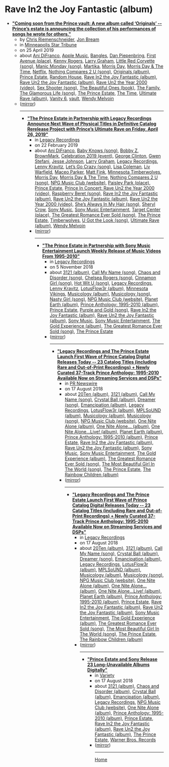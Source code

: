 # Rave In2 the Joy Fantastic (album)

 - [**"Coming soon from the Prince vault: A new album called ‘Originals’ -- Prince’s estate is announcing the collection of his performances of songs he wrote for others."**](https://www.startribune.com/coming-soon-from-the-prince-vault-a-new-album-called-originals/509009862/)<ul><li>by [Chris Riemenschneider](../../../authors/chris-riemenschneider/index.md), [Jon Bream](../../../authors/jon-bream/index.md)</li><li>in [Minneapolis Star Tribune](https://www.startribune.com/)</li><li>on 25 April 2019</li><li>about [Ani DiFranco](../../../topics/ani-difranco/index.md), [Apple Music](../../../topics/apple-music/index.md), [Bangles](../../../topics/bangles/index.md), [Dan Piepenbring](../../../topics/dan-piepenbring/index.md), [First Avenue (place)](../../../topics/place/first-avenue/index.md), [Kenny Rogers](../../../topics/kenny-rogers/index.md), [Larry Graham](../../../topics/larry-graham/index.md), [Little Red Corvette (song)](../../../topics/song/little-red-corvette/index.md), [Manic Monday (song)](../../../topics/song/manic-monday/index.md), [Martika](../../../topics/martika/index.md), [Morris Day](../../../topics/morris-day/index.md), [Morris Day & The Time](../../../topics/morris-day-the-time/index.md), [Netflix](../../../topics/netflix/index.md), [Nothing Compares 2 U (song)](../../../topics/song/nothing-compares-2-u/index.md), [Originals (album)](../../../topics/album/originals/index.md), [Prince Estate](../../../topics/prince-estate/index.md), [Random House](../../../topics/random-house/index.md), [Rave In2 the Joy Fantastic (album)](../../../topics/album/rave-in2-the-joy-fantastic/index.md), [Rave Un2 the Joy Fantastic (album)](../../../topics/album/rave-un2-the-joy-fantastic/index.md), [Rave Un2 the Year 2000 (video)](../../../topics/video/rave-un2-the-year-2000/index.md), [Sex Shooter (song)](../../../topics/song/sex-shooter/index.md), [The Beautiful Ones (book)](../../../topics/book/the-beautiful-ones/index.md), [The Family](../../../topics/the-family/index.md), [The Glamorous Life (song)](../../../topics/song/the-glamorous-life/index.md), [The Prince Estate](../../../topics/the-prince-estate/index.md), [The Time](../../../topics/the-time/index.md), [Ultimate Rave (album)](../../../topics/album/ultimate-rave/index.md), [Vanity 6](../../../topics/vanity-6/index.md), [vault](../../../topics/vault/index.md), [Wendy Melvoin](../../../topics/wendy-melvoin/index.md)</li><li>([mirror](https://web.archive.org/web/*/https://www.startribune.com/coming-soon-from-the-prince-vault-a-new-album-called-originals/509009862/))</li><ul>

----

 - [**"The Prince Estate in Partnership with Legacy Recordings Announce Next Wave of Physical Titles in Definitive Catalog Rerelease Project with Prince’s Ultimate Rave on Friday, April 26, 2019"**](https://www.legacyrecordings.com/2019/02/22/the-prince-estate-in-partnership-with-legacy-recordings-announce-next-wave-of-physical-titles-cd-dvd-vinyl-in-definitive-catalog-rerelease-project-with-princes-ultimate-rave-on-friday-april-26-2/)<ul><li>in [Legacy Recordings](https://www.legacyrecordings.com/)</li><li>on 22 February 2019</li><li>about [Ani DiFranco](../../../topics/ani-difranco/index.md), [Baby Knows (song)](../../../topics/song/baby-knows/index.md), [Bobby Z](../../../topics/bobby-z/index.md), [BrownMark](../../../topics/brownmark/index.md), [Celebration 2019 (event)](../../../topics/event/celebration-2019/index.md), [George Clinton](../../../topics/george-clinton/index.md), [Gwen Stefani](../../../topics/gwen-stefani/index.md), [Jesse Johnson](../../../topics/jesse-johnson/index.md), [Larry Graham](../../../topics/larry-graham/index.md), [Legacy Recordings](../../../topics/legacy-recordings/index.md), [Lenny Kravitz](../../../topics/lenny-kravitz/index.md), [Let’s Go Crazy (song)](../../../topics/song/let-s-go-crazy/index.md), [Lisa Coleman](../../../topics/lisa-coleman/index.md), [Liv Warfield](../../../topics/liv-warfield/index.md), [Maceo Parker](../../../topics/maceo-parker/index.md), [Matt Fink](../../../topics/matt-fink/index.md), [Minnesota Timberwolves](../../../topics/minnesota-timberwolves/index.md), [Morris Day](../../../topics/morris-day/index.md), [Morris Day & The Time](../../../topics/morris-day-the-time/index.md), [Nothing Compares 2 U (song)](../../../topics/song/nothing-compares-2-u/index.md), [NPG Music Club (website)](../../../topics/website/npg-music-club/index.md), [Paisley Park (place)](../../../topics/place/paisley-park/index.md), [Prince Estate](../../../topics/prince-estate/index.md), [Prince In Concert: Rave Un2 the Year 2000 (video)](../../../topics/video/prince-in-concert-rave-un2-the-year-2000/index.md), [Raspberry Beret (song)](../../../topics/song/raspberry-beret/index.md), [Rave In2 the Joy Fantastic (album)](../../../topics/album/rave-in2-the-joy-fantastic/index.md), [Rave Un2 the Joy Fantastic (album)](../../../topics/album/rave-un2-the-joy-fantastic/index.md), [Rave Un2 the Year 2000 (video)](../../../topics/video/rave-un2-the-year-2000/index.md), [She’s Always In My Hair (song)](../../../topics/song/she-s-always-in-my-hair/index.md), [Sheryl Crow](../../../topics/sheryl-crow/index.md), [Sony Music](../../../topics/sony-music/index.md), [Sony Music Entertainment](../../../topics/sony-music-entertainment/index.md), [Target Center (place)](../../../topics/place/target-center/index.md), [The Greatest Romance Ever Sold (song)](../../../topics/song/the-greatest-romance-ever-sold/index.md), [The Prince Estate](../../../topics/the-prince-estate/index.md), [Timberwolves](../../../topics/timberwolves/index.md), [U Got the Look (song)](../../../topics/song/u-got-the-look/index.md), [Ultimate Rave (album)](../../../topics/album/ultimate-rave/index.md), [Wendy Melvoin](../../../topics/wendy-melvoin/index.md)</li><li>([mirror](https://web.archive.org/web/*/https://www.legacyrecordings.com/2019/02/22/the-prince-estate-in-partnership-with-legacy-recordings-announce-next-wave-of-physical-titles-cd-dvd-vinyl-in-definitive-catalog-rerelease-project-with-princes-ultimate-rave-on-friday-april-26-2/))</li><ul>

----

 - [**"The Prince Estate in Partnership with Sony Music Entertainment Launch Weekly Release of Music Videos From 1995-2010"**](https://www.legacyrecordings.com/2018/11/05/the-prince-estate-in-partnership-with-sony-music-entertainment-launch-weekly-release-of-music-videos-from-1995-2010/)<ul><li>in [Legacy Recordings](https://www.legacyrecordings.com/)</li><li>on 5 November 2018</li><li>about [3121 (album)](../../../topics/album/3121/index.md), [Call My Name (song)](../../../topics/song/call-my-name/index.md), [Chaos and Disorder (song)](../../../topics/song/chaos-and-disorder/index.md), [Chelsea Rogers (song)](../../../topics/song/chelsea-rogers/index.md), [Cinnamon Girl (song)](../../../topics/song/cinnamon-girl/index.md), [Hot Wit U (song)](../../../topics/song/hot-wit-u/index.md), [Legacy Recordings](../../../topics/legacy-recordings/index.md), [Lenny Kravitz](../../../topics/lenny-kravitz/index.md), [LotusFlow3r (album)](../../../topics/album/lotusflow3r/index.md), [Minnesota Vikings](../../../topics/minnesota-vikings/index.md), [Musicology (album)](../../../topics/album/musicology/index.md), [Musicology (song)](../../../topics/song/musicology/index.md), [Nasty Girl (song)](../../../topics/song/nasty-girl/index.md), [NPG Music Club (website)](../../../topics/website/npg-music-club/index.md), [Planet Earth (album)](../../../topics/album/planet-earth/index.md), [Prince Anthology: 1995-2010 (album)](../../../topics/album/prince-anthology-1995-2010/index.md), [Prince Estate](../../../topics/prince-estate/index.md), [Purple and Gold (song)](../../../topics/song/purple-and-gold/index.md), [Rave In2 the Joy Fantastic (album)](../../../topics/album/rave-in2-the-joy-fantastic/index.md), [Rave Un2 the Joy Fantastic (album)](../../../topics/album/rave-un2-the-joy-fantastic/index.md), [Sony Music](../../../topics/sony-music/index.md), [Sony Music Entertainment](../../../topics/sony-music-entertainment/index.md), [The Gold Experience (album)](../../../topics/album/the-gold-experience/index.md), [The Greatest Romance Ever Sold (song)](../../../topics/song/the-greatest-romance-ever-sold/index.md), [The Prince Estate](../../../topics/the-prince-estate/index.md)</li><li>([mirror](https://web.archive.org/web/*/https://www.legacyrecordings.com/2018/11/05/the-prince-estate-in-partnership-with-sony-music-entertainment-launch-weekly-release-of-music-videos-from-1995-2010/))</li><ul>

----

 - [**"Legacy Recordings and The Prince Estate Launch First Wave of Prince Catalog Digital Releases Today -- 23 Catalog Titles (including Rare and Out-of-Print Recordings) + Newly Curated 37-Track Prince Anthology: 1995-2010 Available Now on Streaming Services and DSPs"**](https://www.prnewswire.com/news-releases/legacy-recordings-and-the-prince-estate-launch-first-wave-of-prince-catalog-digital-releases-today-300698544.html)<ul><li>in [PR Newswire](https://www.prnewswire.com/)</li><li>on 17 August 2018</li><li>about [20Ten (album)](../../../topics/album/20ten/index.md), [3121 (album)](../../../topics/album/3121/index.md), [Call My Name (song)](../../../topics/song/call-my-name/index.md), [Crystal Ball (album)](../../../topics/album/crystal-ball/index.md), [Dreamer (song)](../../../topics/song/dreamer/index.md), [Emancipation (album)](../../../topics/album/emancipation/index.md), [Legacy Recordings](../../../topics/legacy-recordings/index.md), [LotusFlow3r (album)](../../../topics/album/lotusflow3r/index.md), [MPLSoUND (album)](../../../topics/album/mplsound/index.md), [Musicology (album)](../../../topics/album/musicology/index.md), [Musicology (song)](../../../topics/song/musicology/index.md), [NPG Music Club (website)](../../../topics/website/npg-music-club/index.md), [One Nite Alone (album)](../../../topics/album/one-nite-alone/index.md), [One Nite Alone… (album)](../../../topics/album/one-nite-alone/index.md), [One Nite Alone…Live! (album)](../../../topics/album/one-nite-alone-live/index.md), [Planet Earth (album)](../../../topics/album/planet-earth/index.md), [Prince Anthology: 1995-2010 (album)](../../../topics/album/prince-anthology-1995-2010/index.md), [Prince Estate](../../../topics/prince-estate/index.md), [Rave In2 the Joy Fantastic (album)](../../../topics/album/rave-in2-the-joy-fantastic/index.md), [Rave Un2 the Joy Fantastic (album)](../../../topics/album/rave-un2-the-joy-fantastic/index.md), [Sony Music](../../../topics/sony-music/index.md), [Sony Music Entertainment](../../../topics/sony-music-entertainment/index.md), [The Gold Experience (album)](../../../topics/album/the-gold-experience/index.md), [The Greatest Romance Ever Sold (song)](../../../topics/song/the-greatest-romance-ever-sold/index.md), [The Most Beautiful Girl In The World (song)](../../../topics/song/the-most-beautiful-girl-in-the-world/index.md), [The Prince Estate](../../../topics/the-prince-estate/index.md), [The Rainbow Children (album)](../../../topics/album/the-rainbow-children/index.md)</li><li>([mirror](https://web.archive.org/web/*/https://www.prnewswire.com/news-releases/legacy-recordings-and-the-prince-estate-launch-first-wave-of-prince-catalog-digital-releases-today-300698544.html))</li><ul>

----

 - [**"Legacy Recordings and The Prince Estate Launch First Wave of Prince Catalog Digital Releases Today -- 23 Catalog Titles (including Rare and Out-of-Print Recordings) + Newly Curated 37-Track Prince Anthology: 1995-2010 Available Now on Streaming Services and DSPs"**](https://www.legacyrecordings.com/2018/08/17/legacy-recordings-and-the-prince-estate-launch-first-wave-of-prince-catalog-digital-releases-today/)<ul><li>in [Legacy Recordings](https://www.legacyrecordings.com/)</li><li>on 17 August 2018</li><li>about [20Ten (album)](../../../topics/album/20ten/index.md), [3121 (album)](../../../topics/album/3121/index.md), [Call My Name (song)](../../../topics/song/call-my-name/index.md), [Crystal Ball (album)](../../../topics/album/crystal-ball/index.md), [Dreamer (song)](../../../topics/song/dreamer/index.md), [Emancipation (album)](../../../topics/album/emancipation/index.md), [Legacy Recordings](../../../topics/legacy-recordings/index.md), [LotusFlow3r (album)](../../../topics/album/lotusflow3r/index.md), [MPLSoUND (album)](../../../topics/album/mplsound/index.md), [Musicology (album)](../../../topics/album/musicology/index.md), [Musicology (song)](../../../topics/song/musicology/index.md), [NPG Music Club (website)](../../../topics/website/npg-music-club/index.md), [One Nite Alone (album)](../../../topics/album/one-nite-alone/index.md), [One Nite Alone… (album)](../../../topics/album/one-nite-alone/index.md), [One Nite Alone…Live! (album)](../../../topics/album/one-nite-alone-live/index.md), [Planet Earth (album)](../../../topics/album/planet-earth/index.md), [Prince Anthology: 1995-2010 (album)](../../../topics/album/prince-anthology-1995-2010/index.md), [Prince Estate](../../../topics/prince-estate/index.md), [Rave In2 the Joy Fantastic (album)](../../../topics/album/rave-in2-the-joy-fantastic/index.md), [Rave Un2 the Joy Fantastic (album)](../../../topics/album/rave-un2-the-joy-fantastic/index.md), [Sony Music Entertainment](../../../topics/sony-music-entertainment/index.md), [The Gold Experience (album)](../../../topics/album/the-gold-experience/index.md), [The Greatest Romance Ever Sold (song)](../../../topics/song/the-greatest-romance-ever-sold/index.md), [The Most Beautiful Girl In The World (song)](../../../topics/song/the-most-beautiful-girl-in-the-world/index.md), [The Prince Estate](../../../topics/the-prince-estate/index.md), [The Rainbow Children (album)](../../../topics/album/the-rainbow-children/index.md)</li><li>([mirror](https://web.archive.org/web/*/https://www.legacyrecordings.com/2018/08/17/legacy-recordings-and-the-prince-estate-launch-first-wave-of-prince-catalog-digital-releases-today/))</li><ul>

----

 - [**"Prince Estate and Sony Release 23 Long-Unavailable Albums Digitally"**](https://variety.com/2018/biz/news/prince-estate-and-sony-release-23-long-unavailable-albums-digitally-1202908647/)<ul><li>in [Variety](https://variety.com/)</li><li>on 17 August 2018</li><li>about [3121 (album)](../../../topics/album/3121/index.md), [Chaos and Disorder (album)](../../../topics/album/chaos-and-disorder/index.md), [Crystal Ball (album)](../../../topics/album/crystal-ball/index.md), [Emancipation (album)](../../../topics/album/emancipation/index.md), [Legacy Recordings](../../../topics/legacy-recordings/index.md), [NPG Music Club (website)](../../../topics/website/npg-music-club/index.md), [One Nite Alone (album)](../../../topics/album/one-nite-alone/index.md), [Prince Anthology: 1995-2010 (album)](../../../topics/album/prince-anthology-1995-2010/index.md), [Prince Estate](../../../topics/prince-estate/index.md), [Rave In2 the Joy Fantastic (album)](../../../topics/album/rave-in2-the-joy-fantastic/index.md), [Rave Un2 the Joy Fantastic (album)](../../../topics/album/rave-un2-the-joy-fantastic/index.md), [The Prince Estate](../../../topics/the-prince-estate/index.md), [Warner Bros. Records](../../../topics/warner-bros-records/index.md)</li><li>([mirror](https://web.archive.org/web/*/https://variety.com/2018/biz/news/prince-estate-and-sony-release-23-long-unavailable-albums-digitally-1202908647/))</li><ul>

----

[Home](../index.md)
